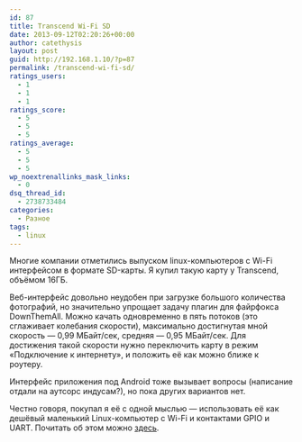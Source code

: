 ```yaml
---
id: 87
title: Transcend Wi-Fi SD
date: 2013-09-12T02:20:26+00:00
author: catethysis
layout: post
guid: http://192.168.1.10/?p=87
permalink: /transcend-wi-fi-sd/
ratings_users:
  - 1
  - 1
  - 1
ratings_score:
  - 5
  - 5
  - 5
ratings_average:
  - 5
  - 5
  - 5
wp_noextrenallinks_mask_links:
  - 0
dsq_thread_id:
  - 2738733484
categories:
  - Разное
tags:
  - linux
---
```

Многие компании отметились выпуском linux-компьютеров с Wi-Fi интерфейсом в формате SD-карты. Я купил такую карту у Transcend, объёмом 16ГБ.

Веб-интерфейс довольно неудобен при загрузке большого количества фотографий, но значительно упрощает задачу плагин для файрфокса DownThemAll. Можно качать одновременно в пять потоков (это сглаживает колебания скорости), максимально достигнутая мной скорость &#8212; 0,99 МБайт/сек, средняя &#8212; 0,95 МБайт/сек. Для достижения такой скорости нужно переключить карту в режим &#171;Подключение к интернету&#187;, и положить её как можно ближе к роутеру.

Интерфейс приложения под Android тоже вызывает вопросы (написание отдали на аутсорс индусам?), но пока других вариантов нет.

Честно говоря, покупал я её с одной мыслью &#8212; использовать её как дешёвый маленький Linux-компьютер с Wi-Fi и контактами GPIO и UART. Почитать об этом можно <a target="_blank" rel="nofollow" href="http://catethysis.ru/goto/http://habrahabr.ru/post/191742/"  target="_blank">здесь</a>.
